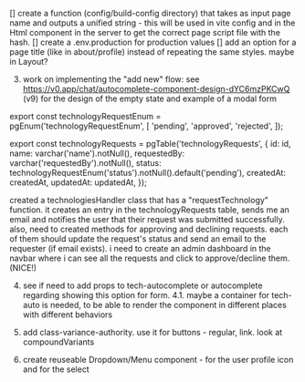 [] create a function (config/build-config directory) that takes as input page name and outputs a unified string - this will be used in vite config and in the Html component in the server to get the correct page script file with the hash.
[] create a .env.production for production values
[] add an option for a page title (like in about/profile) instead of repeating the same styles. maybe in Layout?

3. work on implementing the "add new" flow:
   see https://v0.app/chat/autocomplete-component-design-dYC6mzPKCwQ (v9) for the design of the empty state and example of a modal form

export const technologyRequestEnum = pgEnum('technologyRequestEnum', [
'pending',
'approved',
'rejected',
]);

export const technologyRequests = pgTable('technologyRequests', {
id: id,
name: varchar('name').notNull(),
requestedBy: varchar('requestedBy').notNull(),
status: technologyRequestEnum('status').notNull().default('pending'),
createdAt: createdAt,
updatedAt: updatedAt,
});

created a technologiesHandler class that has a "requestTechnology" function.
it creates an entry in the technologyRequests table, sends me an email and notifies the user that their request was submitted successfully.
also, need to created methods for approving and declining requests.
each of them should update the request's status and send an email to the requester (if email exists).
i need to create an admin dashboard in the navbar where i can see all the requests and click to approve/decline them. (NICE!)

4. see if need to add props to tech-autocomplete or autocomplete regarding showing this option for form.
   4.1. maybe a container for tech-auto is needed, to be able to render the component in different places with different behaviors

5. add class-variance-authority. use it for buttons - regular, link. look at compoundVariants
6. create reuseable Dropdown/Menu component - for the user profile icon and for the select